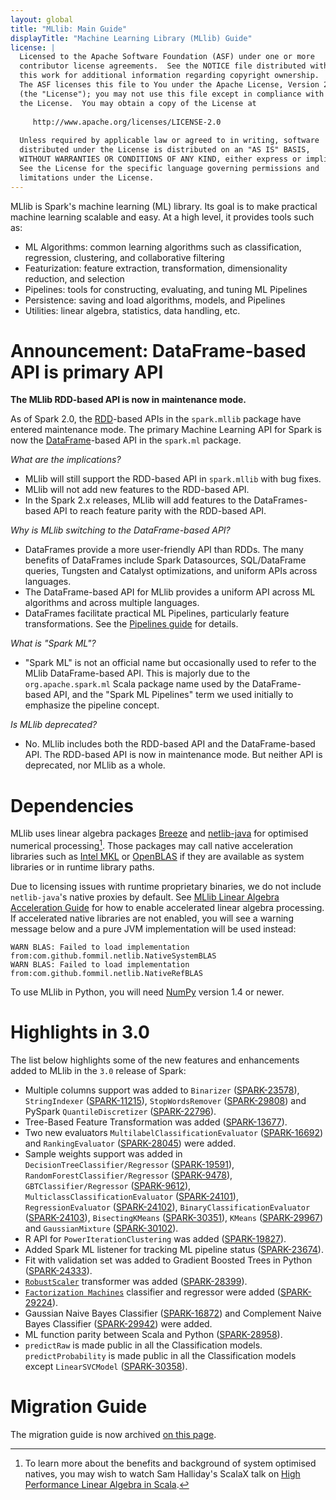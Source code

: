 ```yaml
---
layout: global
title: "MLlib: Main Guide"
displayTitle: "Machine Learning Library (MLlib) Guide"
license: |
  Licensed to the Apache Software Foundation (ASF) under one or more
  contributor license agreements.  See the NOTICE file distributed with
  this work for additional information regarding copyright ownership.
  The ASF licenses this file to You under the Apache License, Version 2.0
  (the "License"); you may not use this file except in compliance with
  the License.  You may obtain a copy of the License at
 
     http://www.apache.org/licenses/LICENSE-2.0
 
  Unless required by applicable law or agreed to in writing, software
  distributed under the License is distributed on an "AS IS" BASIS,
  WITHOUT WARRANTIES OR CONDITIONS OF ANY KIND, either express or implied.
  See the License for the specific language governing permissions and
  limitations under the License.
---
```


MLlib is Spark's machine learning (ML) library.
Its goal is to make practical machine learning scalable and easy.
At a high level, it provides tools such as:

* ML Algorithms: common learning algorithms such as classification, regression, clustering, and collaborative filtering
* Featurization: feature extraction, transformation, dimensionality reduction, and selection
* Pipelines: tools for constructing, evaluating, and tuning ML Pipelines
* Persistence: saving and load algorithms, models, and Pipelines
* Utilities: linear algebra, statistics, data handling, etc.

# Announcement: DataFrame-based API is primary API

**The MLlib RDD-based API is now in maintenance mode.**

As of Spark 2.0, the [RDD](rdd-programming-guide.html#resilient-distributed-datasets-rdds)-based APIs in the `spark.mllib` package have entered maintenance mode.
The primary Machine Learning API for Spark is now the [DataFrame](sql-programming-guide.html)-based API in the `spark.ml` package.

*What are the implications?*

* MLlib will still support the RDD-based API in `spark.mllib` with bug fixes.
* MLlib will not add new features to the RDD-based API.
* In the Spark 2.x releases, MLlib will add features to the DataFrames-based API to reach feature parity with the RDD-based API.

*Why is MLlib switching to the DataFrame-based API?*

* DataFrames provide a more user-friendly API than RDDs.  The many benefits of DataFrames include Spark Datasources, SQL/DataFrame queries, Tungsten and Catalyst optimizations, and uniform APIs across languages.
* The DataFrame-based API for MLlib provides a uniform API across ML algorithms and across multiple languages.
* DataFrames facilitate practical ML Pipelines, particularly feature transformations.  See the [Pipelines guide](ml-pipeline.html) for details.

*What is "Spark ML"?*

* "Spark ML" is not an official name but occasionally used to refer to the MLlib DataFrame-based API.
  This is majorly due to the `org.apache.spark.ml` Scala package name used by the DataFrame-based API, 
  and the "Spark ML Pipelines" term we used initially to emphasize the pipeline concept.
  
*Is MLlib deprecated?*

* No. MLlib includes both the RDD-based API and the DataFrame-based API.
  The RDD-based API is now in maintenance mode.
  But neither API is deprecated, nor MLlib as a whole.

# Dependencies

MLlib uses linear algebra packages [Breeze](http://www.scalanlp.org/) and [netlib-java](https://github.com/fommil/netlib-java) for optimised numerical processing[^1]. Those packages may call native acceleration libraries such as [Intel MKL](https://software.intel.com/content/www/us/en/develop/tools/math-kernel-library.html) or [OpenBLAS](http://www.openblas.net) if they are available as system libraries or in runtime library paths. 

Due to licensing issues with runtime proprietary binaries, we do not include `netlib-java`'s native proxies by default. See [MLlib Linear Algebra Acceleration Guide](ml-linalg-guide.md) for how to enable accelerated linear algebra processing. If accelerated native libraries are not enabled, you will see a warning message below and a pure JVM implementation will be used instead:
```
WARN BLAS: Failed to load implementation from:com.github.fommil.netlib.NativeSystemBLAS
WARN BLAS: Failed to load implementation from:com.github.fommil.netlib.NativeRefBLAS
```

To use MLlib in Python, you will need [NumPy](http://www.numpy.org) version 1.4 or newer.

[^1]: To learn more about the benefits and background of system optimised natives, you may wish to
    watch Sam Halliday's ScalaX talk on [High Performance Linear Algebra in Scala](http://fommil.github.io/scalax14/#/).

# Highlights in 3.0

The list below highlights some of the new features and enhancements added to MLlib in the `3.0`
release of Spark:

* Multiple columns support was added to `Binarizer` ([SPARK-23578](https://issues.apache.org/jira/browse/SPARK-23578)), `StringIndexer` ([SPARK-11215](https://issues.apache.org/jira/browse/SPARK-11215)), `StopWordsRemover` ([SPARK-29808](https://issues.apache.org/jira/browse/SPARK-29808)) and PySpark `QuantileDiscretizer` ([SPARK-22796](https://issues.apache.org/jira/browse/SPARK-22796)).
* Tree-Based Feature Transformation was added
([SPARK-13677](https://issues.apache.org/jira/browse/SPARK-13677)).
* Two new evaluators `MultilabelClassificationEvaluator` ([SPARK-16692](https://issues.apache.org/jira/browse/SPARK-16692)) and `RankingEvaluator` ([SPARK-28045](https://issues.apache.org/jira/browse/SPARK-28045)) were added.
* Sample weights support was added in `DecisionTreeClassifier/Regressor` ([SPARK-19591](https://issues.apache.org/jira/browse/SPARK-19591)), `RandomForestClassifier/Regressor` ([SPARK-9478](https://issues.apache.org/jira/browse/SPARK-9478)), `GBTClassifier/Regressor` ([SPARK-9612](https://issues.apache.org/jira/browse/SPARK-9612)),  `MulticlassClassificationEvaluator` ([SPARK-24101](https://issues.apache.org/jira/browse/SPARK-24101)), `RegressionEvaluator` ([SPARK-24102](https://issues.apache.org/jira/browse/SPARK-24102)), `BinaryClassificationEvaluator` ([SPARK-24103](https://issues.apache.org/jira/browse/SPARK-24103)), `BisectingKMeans` ([SPARK-30351](https://issues.apache.org/jira/browse/SPARK-30351)), `KMeans` ([SPARK-29967](https://issues.apache.org/jira/browse/SPARK-29967)) and `GaussianMixture` ([SPARK-30102](https://issues.apache.org/jira/browse/SPARK-30102)).
* R API for `PowerIterationClustering` was added
([SPARK-19827](https://issues.apache.org/jira/browse/SPARK-19827)).
* Added Spark ML listener for tracking ML pipeline status
([SPARK-23674](https://issues.apache.org/jira/browse/SPARK-23674)).
* Fit with validation set was added to Gradient Boosted Trees in Python
([SPARK-24333](https://issues.apache.org/jira/browse/SPARK-24333)).
* [`RobustScaler`](ml-features.html#robustscaler) transformer was added
([SPARK-28399](https://issues.apache.org/jira/browse/SPARK-28399)).
* [`Factorization Machines`](ml-classification-regression.html#factorization-machines) classifier and regressor were added
([SPARK-29224](https://issues.apache.org/jira/browse/SPARK-29224)).
* Gaussian Naive Bayes Classifier ([SPARK-16872](https://issues.apache.org/jira/browse/SPARK-16872)) and Complement Naive Bayes Classifier ([SPARK-29942](https://issues.apache.org/jira/browse/SPARK-29942)) were added.
* ML function parity between Scala and Python
([SPARK-28958](https://issues.apache.org/jira/browse/SPARK-28958)).
* `predictRaw` is made public in all the Classification models. `predictProbability` is made public in all the Classification models except `LinearSVCModel`
([SPARK-30358](https://issues.apache.org/jira/browse/SPARK-30358)).

# Migration Guide

The migration guide is now archived [on this page](ml-migration-guide.html).

